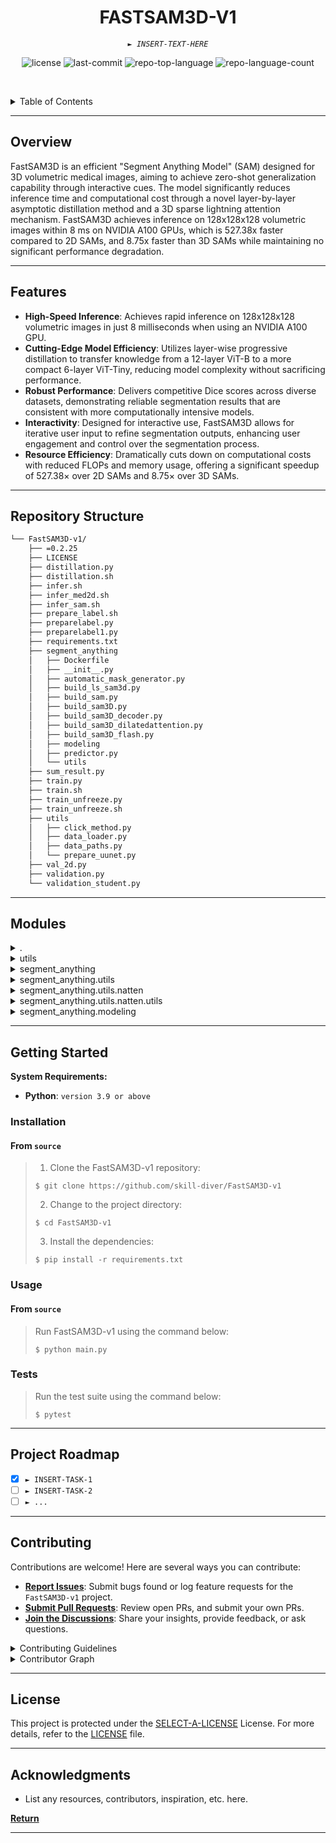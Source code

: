 <p align="center">
    <h1 align="center">FASTSAM3D-V1</h1>
</p>
<p align="center">
    <em><code>► INSERT-TEXT-HERE</code></em>
</p>
<p align="center">
	<img src="https://img.shields.io/github/license/skill-diver/FastSAM3D-v1?style=default&logo=opensourceinitiative&logoColor=white&color=0080ff" alt="license">
	<img src="https://img.shields.io/github/last-commit/skill-diver/FastSAM3D-v1?style=default&logo=git&logoColor=white&color=0080ff" alt="last-commit">
	<img src="https://img.shields.io/github/languages/top/skill-diver/FastSAM3D-v1?style=default&color=0080ff" alt="repo-top-language">
	<img src="https://img.shields.io/github/languages/count/skill-diver/FastSAM3D-v1?style=default&color=0080ff" alt="repo-language-count">
<p>
<p align="center">
	<!-- default option, no dependency badges. -->
</p>

<br><!-- TABLE OF CONTENTS -->
<details>
  <summary>Table of Contents</summary><br>

- [ Overview](#-overview)
- [ Features](#-features)
- [ Repository Structure](#-repository-structure)
- [ Modules](#-modules)
- [ Getting Started](#-getting-started)
  - [ Installation](#-installation)
  - [ Usage](#-usage)
  - [ Tests](#-tests)
- [ Project Roadmap](#-project-roadmap)
- [ Contributing](#-contributing)
- [ License](#-license)
- [ Acknowledgments](#-acknowledgments)
</details>
<hr>

## Overview

FastSAM3D is an efficient "Segment Anything Model" (SAM) designed for 3D volumetric medical images, aiming to achieve zero-shot generalization capability through interactive cues. The model significantly reduces inference time and computational cost through a novel layer-by-layer asymptotic distillation method and a 3D sparse lightning attention mechanism. FastSAM3D achieves inference on 128x128x128 volumetric images within 8 ms on NVIDIA A100 GPUs, which is 527.38x faster compared to 2D SAMs, and 8.75x faster than 3D SAMs while maintaining no significant performance degradation.


---

## Features

- **High-Speed Inference**: Achieves rapid inference on 128x128x128 volumetric images in just 8 milliseconds when using an NVIDIA A100 GPU.
- **Cutting-Edge Model Efficiency**: Utilizes layer-wise progressive distillation to transfer knowledge from a 12-layer ViT-B to a more compact 6-layer ViT-Tiny, reducing model complexity without sacrificing performance.
- **Robust Performance**: Delivers competitive Dice scores across diverse datasets, demonstrating reliable segmentation results that are consistent with more computationally intensive models.
- **Interactivity**: Designed for interactive use, FastSAM3D allows for iterative user input to refine segmentation outputs, enhancing user engagement and control over the segmentation process.
- **Resource Efficiency**: Dramatically cuts down on computational costs with reduced FLOPs and memory usage, offering a significant speedup of 527.38× over 2D SAMs and 8.75× over 3D SAMs.


---

##  Repository Structure

```sh
└── FastSAM3D-v1/
    ├── =0.2.25
    ├── LICENSE
    ├── distillation.py
    ├── distillation.sh
    ├── infer.sh
    ├── infer_med2d.sh
    ├── infer_sam.sh
    ├── prepare_label.sh
    ├── preparelabel.py
    ├── preparelabel1.py
    ├── requirements.txt
    ├── segment_anything
    │   ├── Dockerfile
    │   ├── __init__.py
    │   ├── automatic_mask_generator.py
    │   ├── build_ls_sam3d.py
    │   ├── build_sam.py
    │   ├── build_sam3D.py
    │   ├── build_sam3D_decoder.py
    │   ├── build_sam3D_dilatedattention.py
    │   ├── build_sam3D_flash.py
    │   ├── modeling
    │   ├── predictor.py
    │   └── utils
    ├── sum_result.py
    ├── train.py
    ├── train.sh
    ├── train_unfreeze.py
    ├── train_unfreeze.sh
    ├── utils
    │   ├── click_method.py
    │   ├── data_loader.py
    │   ├── data_paths.py
    │   └── prepare_uunet.py
    ├── val_2d.py
    ├── validation.py
    └── validation_student.py
```

---

##  Modules

<details closed><summary>.</summary>

| File                                                                                                   | Summary                         |
| ---                                                                                                    | ---                             |
| [distillation.sh](https://github.com/skill-diver/FastSAM3D-v1/blob/master/distillation.sh)             | <code>► INSERT-TEXT-HERE</code> |
| [sum_result.py](https://github.com/skill-diver/FastSAM3D-v1/blob/master/sum_result.py)                 | <code>► INSERT-TEXT-HERE</code> |
| [train.py](https://github.com/skill-diver/FastSAM3D-v1/blob/master/train.py)                           | <code>► INSERT-TEXT-HERE</code> |
| [infer_med2d.sh](https://github.com/skill-diver/FastSAM3D-v1/blob/master/infer_med2d.sh)               | <code>► INSERT-TEXT-HERE</code> |
| [requirements.txt](https://github.com/skill-diver/FastSAM3D-v1/blob/master/requirements.txt)           | <code>► INSERT-TEXT-HERE</code> |
| [infer_sam.sh](https://github.com/skill-diver/FastSAM3D-v1/blob/master/infer_sam.sh)                   | <code>► INSERT-TEXT-HERE</code> |
| [prepare_label.sh](https://github.com/skill-diver/FastSAM3D-v1/blob/master/prepare_label.sh)           | <code>► INSERT-TEXT-HERE</code> |
| [validation_student.py](https://github.com/skill-diver/FastSAM3D-v1/blob/master/validation_student.py) | <code>► INSERT-TEXT-HERE</code> |
| [preparelabel.py](https://github.com/skill-diver/FastSAM3D-v1/blob/master/preparelabel.py)             | <code>► INSERT-TEXT-HERE</code> |
| [val_2d.py](https://github.com/skill-diver/FastSAM3D-v1/blob/master/val_2d.py)                         | <code>► INSERT-TEXT-HERE</code> |
| [train_unfreeze.sh](https://github.com/skill-diver/FastSAM3D-v1/blob/master/train_unfreeze.sh)         | <code>► INSERT-TEXT-HERE</code> |
| [train_unfreeze.py](https://github.com/skill-diver/FastSAM3D-v1/blob/master/train_unfreeze.py)         | <code>► INSERT-TEXT-HERE</code> |
| [validation.py](https://github.com/skill-diver/FastSAM3D-v1/blob/master/validation.py)                 | <code>► INSERT-TEXT-HERE</code> |
| [=0.2.25](https://github.com/skill-diver/FastSAM3D-v1/blob/master/=0.2.25)                             | <code>► INSERT-TEXT-HERE</code> |
| [distillation.py](https://github.com/skill-diver/FastSAM3D-v1/blob/master/distillation.py)             | <code>► INSERT-TEXT-HERE</code> |
| [preparelabel1.py](https://github.com/skill-diver/FastSAM3D-v1/blob/master/preparelabel1.py)           | <code>► INSERT-TEXT-HERE</code> |
| [train.sh](https://github.com/skill-diver/FastSAM3D-v1/blob/master/train.sh)                           | <code>► INSERT-TEXT-HERE</code> |
| [infer.sh](https://github.com/skill-diver/FastSAM3D-v1/blob/master/infer.sh)                           | <code>► INSERT-TEXT-HERE</code> |

</details>

<details closed><summary>utils</summary>

| File                                                                                               | Summary                         |
| ---                                                                                                | ---                             |
| [data_loader.py](https://github.com/skill-diver/FastSAM3D-v1/blob/master/utils/data_loader.py)     | <code>► INSERT-TEXT-HERE</code> |
| [prepare_uunet.py](https://github.com/skill-diver/FastSAM3D-v1/blob/master/utils/prepare_uunet.py) | <code>► INSERT-TEXT-HERE</code> |
| [click_method.py](https://github.com/skill-diver/FastSAM3D-v1/blob/master/utils/click_method.py)   | <code>► INSERT-TEXT-HERE</code> |
| [data_paths.py](https://github.com/skill-diver/FastSAM3D-v1/blob/master/utils/data_paths.py)       | <code>► INSERT-TEXT-HERE</code> |

</details>

<details closed><summary>segment_anything</summary>

| File                                                                                                                                        | Summary                         |
| ---                                                                                                                                         | ---                             |
| [automatic_mask_generator.py](https://github.com/skill-diver/FastSAM3D-v1/blob/master/segment_anything/automatic_mask_generator.py)         | <code>► INSERT-TEXT-HERE</code> |
| [build_sam.py](https://github.com/skill-diver/FastSAM3D-v1/blob/master/segment_anything/build_sam.py)                                       | <code>► INSERT-TEXT-HERE</code> |
| [build_sam3D.py](https://github.com/skill-diver/FastSAM3D-v1/blob/master/segment_anything/build_sam3D.py)                                   | <code>► INSERT-TEXT-HERE</code> |
| [predictor.py](https://github.com/skill-diver/FastSAM3D-v1/blob/master/segment_anything/predictor.py)                                       | <code>► INSERT-TEXT-HERE</code> |
| [Dockerfile](https://github.com/skill-diver/FastSAM3D-v1/blob/master/segment_anything/Dockerfile)                                           | <code>► INSERT-TEXT-HERE</code> |
| [build_sam3D_flash.py](https://github.com/skill-diver/FastSAM3D-v1/blob/master/segment_anything/build_sam3D_flash.py)                       | <code>► INSERT-TEXT-HERE</code> |
| [build_sam3D_decoder.py](https://github.com/skill-diver/FastSAM3D-v1/blob/master/segment_anything/build_sam3D_decoder.py)                   | <code>► INSERT-TEXT-HERE</code> |
| [build_sam3D_dilatedattention.py](https://github.com/skill-diver/FastSAM3D-v1/blob/master/segment_anything/build_sam3D_dilatedattention.py) | <code>► INSERT-TEXT-HERE</code> |
| [build_ls_sam3d.py](https://github.com/skill-diver/FastSAM3D-v1/blob/master/segment_anything/build_ls_sam3d.py)                             | <code>► INSERT-TEXT-HERE</code> |

</details>

<details closed><summary>segment_anything.utils</summary>

| File                                                                                                              | Summary                         |
| ---                                                                                                               | ---                             |
| [transforms.py](https://github.com/skill-diver/FastSAM3D-v1/blob/master/segment_anything/utils/transforms.py)     | <code>► INSERT-TEXT-HERE</code> |
| [amg.py](https://github.com/skill-diver/FastSAM3D-v1/blob/master/segment_anything/utils/amg.py)                   | <code>► INSERT-TEXT-HERE</code> |
| [transforms3D.py](https://github.com/skill-diver/FastSAM3D-v1/blob/master/segment_anything/utils/transforms3D.py) | <code>► INSERT-TEXT-HERE</code> |
| [onnx.py](https://github.com/skill-diver/FastSAM3D-v1/blob/master/segment_anything/utils/onnx.py)                 | <code>► INSERT-TEXT-HERE</code> |

</details>

<details closed><summary>segment_anything.utils.natten</summary>

| File                                                                                                                 | Summary                         |
| ---                                                                                                                  | ---                             |
| [nested.py](https://github.com/skill-diver/FastSAM3D-v1/blob/master/segment_anything/utils/natten/nested.py)         | <code>► INSERT-TEXT-HERE</code> |
| [natten1d.py](https://github.com/skill-diver/FastSAM3D-v1/blob/master/segment_anything/utils/natten/natten1d.py)     | <code>► INSERT-TEXT-HERE</code> |
| [natten2d.py](https://github.com/skill-diver/FastSAM3D-v1/blob/master/segment_anything/utils/natten/natten2d.py)     | <code>► INSERT-TEXT-HERE</code> |
| [functional.py](https://github.com/skill-diver/FastSAM3D-v1/blob/master/segment_anything/utils/natten/functional.py) | <code>► INSERT-TEXT-HERE</code> |
| [flops.py](https://github.com/skill-diver/FastSAM3D-v1/blob/master/segment_anything/utils/natten/flops.py)           | <code>► INSERT-TEXT-HERE</code> |
| [natten3d.py](https://github.com/skill-diver/FastSAM3D-v1/blob/master/segment_anything/utils/natten/natten3d.py)     | <code>► INSERT-TEXT-HERE</code> |
| [ops.py](https://github.com/skill-diver/FastSAM3D-v1/blob/master/segment_anything/utils/natten/ops.py)               | <code>► INSERT-TEXT-HERE</code> |

</details>

<details closed><summary>segment_anything.utils.natten.utils</summary>

| File                                                                                                                 | Summary                         |
| ---                                                                                                                  | ---                             |
| [typing.py](https://github.com/skill-diver/FastSAM3D-v1/blob/master/segment_anything/utils/natten/utils/typing.py)   | <code>► INSERT-TEXT-HERE</code> |
| [testing.py](https://github.com/skill-diver/FastSAM3D-v1/blob/master/segment_anything/utils/natten/utils/testing.py) | <code>► INSERT-TEXT-HERE</code> |
| [tensor.py](https://github.com/skill-diver/FastSAM3D-v1/blob/master/segment_anything/utils/natten/utils/tensor.py)   | <code>► INSERT-TEXT-HERE</code> |

</details>

<details closed><summary>segment_anything.modeling</summary>

| File                                                                                                                                                         | Summary                         |
| ---                                                                                                                                                          | ---                             |
| [dilated_utils.py](https://github.com/skill-diver/FastSAM3D-v1/blob/master/segment_anything/modeling/dilated_utils.py)                                       | <code>► INSERT-TEXT-HERE</code> |
| [image_encoder.py](https://github.com/skill-diver/FastSAM3D-v1/blob/master/segment_anything/modeling/image_encoder.py)                                       | <code>► INSERT-TEXT-HERE</code> |
| [mask_decoder3D_flash.py](https://github.com/skill-diver/FastSAM3D-v1/blob/master/segment_anything/modeling/mask_decoder3D_flash.py)                         | <code>► INSERT-TEXT-HERE</code> |
| [mask_decoder.py](https://github.com/skill-diver/FastSAM3D-v1/blob/master/segment_anything/modeling/mask_decoder.py)                                         | <code>► INSERT-TEXT-HERE</code> |
| [image_encoder3D_c.py](https://github.com/skill-diver/FastSAM3D-v1/blob/master/segment_anything/modeling/image_encoder3D_c.py)                               | <code>► INSERT-TEXT-HERE</code> |
| [image_encoder3D_flash.py](https://github.com/skill-diver/FastSAM3D-v1/blob/master/segment_anything/modeling/image_encoder3D_flash.py)                       | <code>► INSERT-TEXT-HERE</code> |
| [image_encoder_justdilated.py](https://github.com/skill-diver/FastSAM3D-v1/blob/master/segment_anything/modeling/image_encoder_justdilated.py)               | <code>► INSERT-TEXT-HERE</code> |
| [mask_decoder3D.py](https://github.com/skill-diver/FastSAM3D-v1/blob/master/segment_anything/modeling/mask_decoder3D.py)                                     | <code>► INSERT-TEXT-HERE</code> |
| [sam.py](https://github.com/skill-diver/FastSAM3D-v1/blob/master/segment_anything/modeling/sam.py)                                                           | <code>► INSERT-TEXT-HERE</code> |
| [flash_attention.py](https://github.com/skill-diver/FastSAM3D-v1/blob/master/segment_anything/modeling/flash_attention.py)                                   | <code>► INSERT-TEXT-HERE</code> |
| [transformer.py](https://github.com/skill-diver/FastSAM3D-v1/blob/master/segment_anything/modeling/transformer.py)                                           | <code>► INSERT-TEXT-HERE</code> |
| [utils.py](https://github.com/skill-diver/FastSAM3D-v1/blob/master/segment_anything/modeling/utils.py)                                                       | <code>► INSERT-TEXT-HERE</code> |
| [prompt_encoder.py](https://github.com/skill-diver/FastSAM3D-v1/blob/master/segment_anything/modeling/prompt_encoder.py)                                     | <code>► INSERT-TEXT-HERE</code> |
| [sam3D.py](https://github.com/skill-diver/FastSAM3D-v1/blob/master/segment_anything/modeling/sam3D.py)                                                       | <code>► INSERT-TEXT-HERE</code> |
| [prompt_encoder3D.py](https://github.com/skill-diver/FastSAM3D-v1/blob/master/segment_anything/modeling/prompt_encoder3D.py)                                 | <code>► INSERT-TEXT-HERE</code> |
| [image_encoder3D_dilated.py](https://github.com/skill-diver/FastSAM3D-v1/blob/master/segment_anything/modeling/image_encoder3D_dilated.py)                   | <code>► INSERT-TEXT-HERE</code> |
| [sam_model.py](https://github.com/skill-diver/FastSAM3D-v1/blob/master/segment_anything/modeling/sam_model.py)                                               | <code>► INSERT-TEXT-HERE</code> |
| [common.py](https://github.com/skill-diver/FastSAM3D-v1/blob/master/segment_anything/modeling/common.py)                                                     | <code>► INSERT-TEXT-HERE</code> |
| [image_encoder3D.py](https://github.com/skill-diver/FastSAM3D-v1/blob/master/segment_anything/modeling/image_encoder3D.py)                                   | <code>► INSERT-TEXT-HERE</code> |
| [image_encoder3D_dilatedattention.py](https://github.com/skill-diver/FastSAM3D-v1/blob/master/segment_anything/modeling/image_encoder3D_dilatedattention.py) | <code>► INSERT-TEXT-HERE</code> |
| [xpos_relative_position.py](https://github.com/skill-diver/FastSAM3D-v1/blob/master/segment_anything/modeling/xpos_relative_position.py)                     | <code>► INSERT-TEXT-HERE</code> |

</details>

---

##  Getting Started

**System Requirements:**

* **Python**: `version 3.9 or above`

###  Installation

<h4>From <code>source</code></h4>

> 1. Clone the FastSAM3D-v1 repository:
>
> ```console
> $ git clone https://github.com/skill-diver/FastSAM3D-v1
> ```
>
> 2. Change to the project directory:
> ```console
> $ cd FastSAM3D-v1
> ```
>
> 3. Install the dependencies:
> ```console
> $ pip install -r requirements.txt
> ```

###  Usage

<h4>From <code>source</code></h4>

> Run FastSAM3D-v1 using the command below:
> ```console
> $ python main.py
> ```

###  Tests

> Run the test suite using the command below:
> ```console
> $ pytest
> ```

---

##  Project Roadmap

- [X] `► INSERT-TASK-1`
- [ ] `► INSERT-TASK-2`
- [ ] `► ...`

---

##  Contributing

Contributions are welcome! Here are several ways you can contribute:

- **[Report Issues](https://github.com/skill-diver/FastSAM3D-v1/issues)**: Submit bugs found or log feature requests for the `FastSAM3D-v1` project.
- **[Submit Pull Requests](https://github.com/skill-diver/FastSAM3D-v1/blob/main/CONTRIBUTING.md)**: Review open PRs, and submit your own PRs.
- **[Join the Discussions](https://github.com/skill-diver/FastSAM3D-v1/discussions)**: Share your insights, provide feedback, or ask questions.

<details closed>
<summary>Contributing Guidelines</summary>

1. **Fork the Repository**: Start by forking the project repository to your github account.
2. **Clone Locally**: Clone the forked repository to your local machine using a git client.
   ```sh
   git clone https://github.com/skill-diver/FastSAM3D-v1
   ```
3. **Create a New Branch**: Always work on a new branch, giving it a descriptive name.
   ```sh
   git checkout -b new-feature-x
   ```
4. **Make Your Changes**: Develop and test your changes locally.
5. **Commit Your Changes**: Commit with a clear message describing your updates.
   ```sh
   git commit -m 'Implemented new feature x.'
   ```
6. **Push to github**: Push the changes to your forked repository.
   ```sh
   git push origin new-feature-x
   ```
7. **Submit a Pull Request**: Create a PR against the original project repository. Clearly describe the changes and their motivations.
8. **Review**: Once your PR is reviewed and approved, it will be merged into the main branch. Congratulations on your contribution!
</details>

<details closed>
<summary>Contributor Graph</summary>
<br>
<p align="center">
   <a href="https://github.com{/skill-diver/FastSAM3D-v1/}graphs/contributors">
      <img src="https://contrib.rocks/image?repo=skill-diver/FastSAM3D-v1">
   </a>
</p>
</details>

---

##  License

This project is protected under the [SELECT-A-LICENSE](https://choosealicense.com/licenses) License. For more details, refer to the [LICENSE](https://choosealicense.com/licenses/) file.

---

##  Acknowledgments

- List any resources, contributors, inspiration, etc. here.

[**Return**](#-overview)

---
